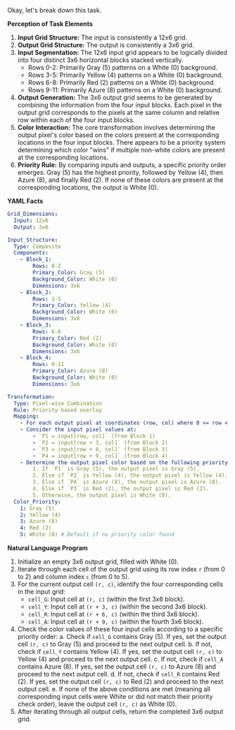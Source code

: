 Okay, let's break down this task.

**Perception of Task Elements**

1.  **Input Grid Structure:** The input is consistently a 12x6 grid.
2.  **Output Grid Structure:** The output is consistently a 3x6 grid.
3.  **Input Segmentation:** The 12x6 input grid appears to be logically divided into four distinct 3x6 horizontal blocks stacked vertically.
    *   Rows 0-2: Primarily Gray (5) patterns on a White (0) background.
    *   Rows 3-5: Primarily Yellow (4) patterns on a White (0) background.
    *   Rows 6-8: Primarily Red (2) patterns on a White (0) background.
    *   Rows 9-11: Primarily Azure (8) patterns on a White (0) background.
4.  **Output Generation:** The 3x6 output grid seems to be generated by combining the information from the four input blocks. Each pixel in the output grid corresponds to the pixels at the same column and relative row within each of the four input blocks.
5.  **Color Interaction:** The core transformation involves determining the output pixel's color based on the colors present at the corresponding locations in the four input blocks. There appears to be a priority system determining which color "wins" if multiple non-white colors are present at the corresponding locations.
6.  **Priority Rule:** By comparing inputs and outputs, a specific priority order emerges: Gray (5) has the highest priority, followed by Yellow (4), then Azure (8), and finally Red (2). If none of these colors are present at the corresponding locations, the output is White (0).

**YAML Facts**


```yaml
Grid_Dimensions:
  Input: 12x6
  Output: 3x6

Input_Structure:
  Type: Composite
  Components:
    - Block_1:
        Rows: 0-2
        Primary_Color: Gray (5)
        Background_Color: White (0)
        Dimensions: 3x6
    - Block_2:
        Rows: 3-5
        Primary_Color: Yellow (4)
        Background_Color: White (0)
        Dimensions: 3x6
    - Block_3:
        Rows: 6-8
        Primary_Color: Red (2)
        Background_Color: White (0)
        Dimensions: 3x6
    - Block_4:
        Rows: 9-11
        Primary_Color: Azure (8)
        Background_Color: White (0)
        Dimensions: 3x6

Transformation:
  Type: Pixel-wise Combination
  Rule: Priority-based overlay
  Mapping:
    - For each output pixel at coordinates (row, col) where 0 <= row < 3 and 0 <= col < 6:
    - Consider the input pixel values at:
        - `P1 = input[row, col]` (from Block 1)
        - `P2 = input[row + 3, col]` (from Block 2)
        - `P3 = input[row + 6, col]` (from Block 3)
        - `P4 = input[row + 9, col]` (from Block 4)
    - Determine the output pixel color based on the following priority order:
        1. If `P1` is Gray (5), the output pixel is Gray (5).
        2. Else if `P2` is Yellow (4), the output pixel is Yellow (4).
        3. Else if `P4` is Azure (8), the output pixel is Azure (8).
        4. Else if `P3` is Red (2), the output pixel is Red (2).
        5. Otherwise, the output pixel is White (0).
  Color_Priority:
    1: Gray (5)
    2: Yellow (4)
    3: Azure (8)
    4: Red (2)
    5: White (0) # Default if no priority color found
```


**Natural Language Program**

1.  Initialize an empty 3x6 output grid, filled with White (0).
2.  Iterate through each cell of the output grid using its row index `r` (from 0 to 2) and column index `c` (from 0 to 5).
3.  For the current output cell `(r, c)`, identify the four corresponding cells in the input grid:
    *   `cell_G`: Input cell at `(r, c)` (within the first 3x6 block).
    *   `cell_Y`: Input cell at `(r + 3, c)` (within the second 3x6 block).
    *   `cell_R`: Input cell at `(r + 6, c)` (within the third 3x6 block).
    *   `cell_A`: Input cell at `(r + 9, c)` (within the fourth 3x6 block).
4.  Check the color values of these four input cells according to a specific priority order:
    a.  Check if `cell_G` contains Gray (5). If yes, set the output cell `(r, c)` to Gray (5) and proceed to the next output cell.
    b.  If not, check if `cell_Y` contains Yellow (4). If yes, set the output cell `(r, c)` to Yellow (4) and proceed to the next output cell.
    c.  If not, check if `cell_A` contains Azure (8). If yes, set the output cell `(r, c)` to Azure (8) and proceed to the next output cell.
    d.  If not, check if `cell_R` contains Red (2). If yes, set the output cell `(r, c)` to Red (2) and proceed to the next output cell.
    e.  If none of the above conditions are met (meaning all corresponding input cells were White or did not match their priority check order), leave the output cell `(r, c)` as White (0).
5.  After iterating through all output cells, return the completed 3x6 output grid.